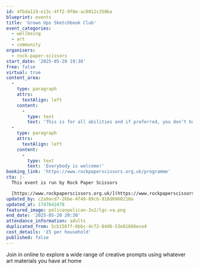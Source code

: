 ```yaml
---
id: 4fbda119-e13c-4ff2-9f8e-ac8012c350ba
blueprint: events
title: 'Grown Ups Sketchbook Club'
event_categories:
  - wellbeing
  - art
  - community
organisers:
  - rock-paper-scissors
start_date: '2025-05-20 19:30'
free: false
virtual: true
content_area:
  -
    type: paragraph
    attrs:
      textAlign: left
    content:
      -
        type: text
        text: 'This is for all abilities and if preferred, you don’t have to be visible or contribute in any way if you choose. '
  -
    type: paragraph
    attrs:
      textAlign: left
    content:
      -
        type: text
        text: 'Everybody is welcome!'
booking_link: 'https://www.rockpaperscissors.org.uk/programme'
cta: |-
  This event is run by Rock Paper Scissors

  [https://www.rockpaperscissors.org.uk/](https://www.rockpaperscissors.org.uk/)
updated_by: c2a9acd7-26be-4f49-89cb-918d0960210a
updated_at: 1747642478
featured_image: pelicanpelican-3x2/lgc-va.png
end_date: '2025-05-20 20:30'
attendance_information: adults
duplicated_from: 5cb156ff-6bbc-4c72-84d6-53e81666ece4
cost_details: '£5 per household'
published: false
---
```

Join in online to explore a wide range of creative prompts using whatever art materials you have at home